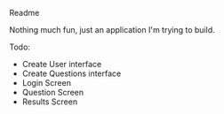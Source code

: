 Readme

Nothing much fun, just an application I'm trying to build.

Todo:
- Create User interface
- Create Questions interface
- Login Screen
- Question Screen
- Results Screen